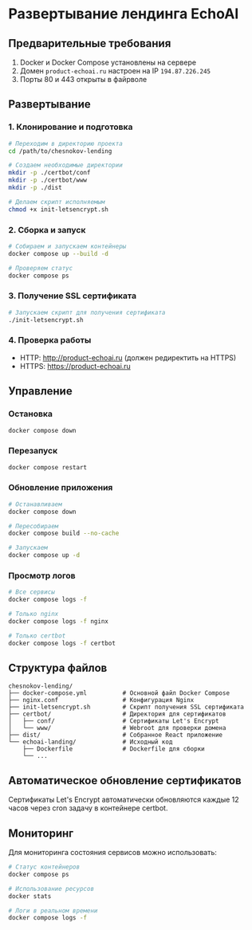 # Развертывание лендинга EchoAI

## Предварительные требования

1. Docker и Docker Compose установлены на сервере
2. Домен `product-echoai.ru` настроен на IP `194.87.226.245`
3. Порты 80 и 443 открыты в файрволе

## Развертывание

### 1. Клонирование и подготовка

```bash
# Переходим в директорию проекта
cd /path/to/chesnokov-lending

# Создаем необходимые директории
mkdir -p ./certbot/conf
mkdir -p ./certbot/www
mkdir -p ./dist

# Делаем скрипт исполняемым
chmod +x init-letsencrypt.sh
```

### 2. Сборка и запуск

```bash
# Собираем и запускаем контейнеры
docker compose up --build -d

# Проверяем статус
docker compose ps
```

### 3. Получение SSL сертификата

```bash
# Запускаем скрипт для получения сертификата
./init-letsencrypt.sh
```

### 4. Проверка работы

- HTTP: http://product-echoai.ru (должен редиректить на HTTPS)
- HTTPS: https://product-echoai.ru

## Управление

### Остановка
```bash
docker compose down
```

### Перезапуск
```bash
docker compose restart
```

### Обновление приложения
```bash
# Останавливаем
docker compose down

# Пересобираем
docker compose build --no-cache

# Запускаем
docker compose up -d
```

### Просмотр логов
```bash
# Все сервисы
docker compose logs -f

# Только nginx
docker compose logs -f nginx

# Только certbot
docker compose logs -f certbot
```

## Структура файлов

```
chesnokov-lending/
├── docker-compose.yml          # Основной файл Docker Compose
├── nginx.conf                  # Конфигурация Nginx
├── init-letsencrypt.sh         # Скрипт получения SSL сертификата
├── certbot/                    # Директория для сертификатов
│   ├── conf/                   # Сертификаты Let's Encrypt
│   └── www/                    # Webroot для проверки домена
├── dist/                       # Собранное React приложение
└── echoai-landing/             # Исходный код
    ├── Dockerfile              # Dockerfile для сборки
    └── ...
```

## Автоматическое обновление сертификатов

Сертификаты Let's Encrypt автоматически обновляются каждые 12 часов через cron задачу в контейнере certbot.

## Мониторинг

Для мониторинга состояния сервисов можно использовать:

```bash
# Статус контейнеров
docker compose ps

# Использование ресурсов
docker stats

# Логи в реальном времени
docker compose logs -f
```

